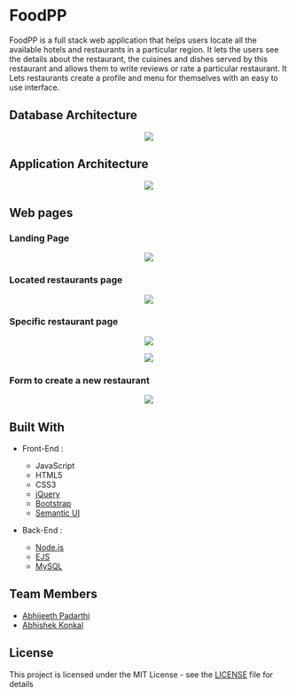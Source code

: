 # FoodPP

FoodPP is a full stack web application that helps users locate all the available hotels and restaurants in a particular region. It lets the users see the details about the restaurant, the cuisines and dishes served by this restaurant and allows them to write reviews or rate a particular restaurant. It Lets restaurants create a profile and menu for themselves with an easy to use interface.

## Database Architecture

<p align="center">
  <img src="https://github.com/rkinabhi/FoodPP/tree/master/report/images/schema.jpg">
</p>

## Application Architecture

<p align="center">
  <img src="https://github.com/rkinabhi/FoodPP/tree/master/report/images/app.jpg">
</p>

## Web pages

### Landing Page
<p align="center">
  <img src="https://github.com/rkinabhi/FoodPP/tree/master/report/images/landingPage.jpg">
</p>

### Located restaurants page
<p align="center">
  <img src="https://github.com/rkinabhi/FoodPP/tree/master/report/images/locatedRestaurants.jpg">
</p>

### Specific restaurant page
<p align="center">
  <img src="//RestaurantPage1.jpg">
</p>

<p align="center">
  <img src="https://github.com/rkinabhi/FoodPP/tree/master/report/images/RestaurantPage2.jpg">
</p>

### Form to create a new restaurant
<p align="center">
  <img src="https://github.com/rkinabhi/FoodPP/blob/master/report/images/RestaurantCreate.jpg">
</p>

## Built With

* Front-End :
  * JavaScript
  * HTML5
  * CSS3
  * [jQuery](https://jquery.com/)
  * [Bootstrap](https://getbootstrap.com/)
  * [Semantic UI](https://semantic-ui.com/)

* Back-End :
  * [Node.js](https://nodejs.org/en/)
  * [EJS](http://ejs.co/)
  * [MySQL](https://www.mysql.com/)
## Team Members

* [Abhijeeth Padarthi](https://github.com/rkinabhi)
* [Abhishek Konkal](https://github.com/abhishekkonkal)

## License

This project is licensed under the MIT License - see the [LICENSE](LICENSE) file for details
